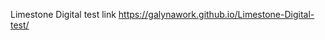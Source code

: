 Limestone Digital test
link <a href="https://galynawork.github.io/Limestone-Digital-test/">https://galynawork.github.io/Limestone-Digital-test/</a>
